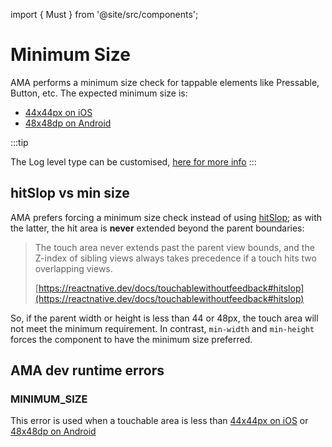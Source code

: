 import { Must } from '@site/src/components';

# Minimum Size

AMA performs a minimum size check for tappable elements like Pressable, Button, etc. The expected minimum size is:

- [44x44px on iOS](https://developer.apple.com/design/human-interface-guidelines/ios/visual-design/adaptivity-and-layout/)
- [48x48dp on Android](https://support.google.com/accessibility/android/answer/7101858?hl=en-GB)


:::tip

The Log level type can be customised, [here for more info](/docs/advanced/custom-log-rules)
:::

## hitSlop vs min size

AMA prefers forcing a minimum size check instead of using [hitSlop](https://reactnative.dev/docs/pressable#hitslop); as with the latter, the hit area is **never** extended beyond the parent boundaries: 

> The touch area never extends past the parent view bounds, and the Z-index of sibling views always takes precedence if a touch hits two overlapping views.
>
> [https://reactnative.dev/docs/touchablewithoutfeedback#hitslop](https://reactnative.dev/docs/touchablewithoutfeedback#hitslop)

So, if the parent width or height is less than 44 or 48px, the touch area will not meet the minimum requirement. In contrast, `min-width` and `min-height` forces the component to have the minimum size preferred.

## AMA dev runtime errors

### MINIMUM_SIZE <Must />

This error is used when a touchable area is less than [44x44px on iOS](https://developer.apple.com/design/human-interface-guidelines/ios/visual-design/adaptivity-and-layout/) or [48x48dp on Android](https://support.google.com/accessibility/android/answer/7101858?hl=en-GB)